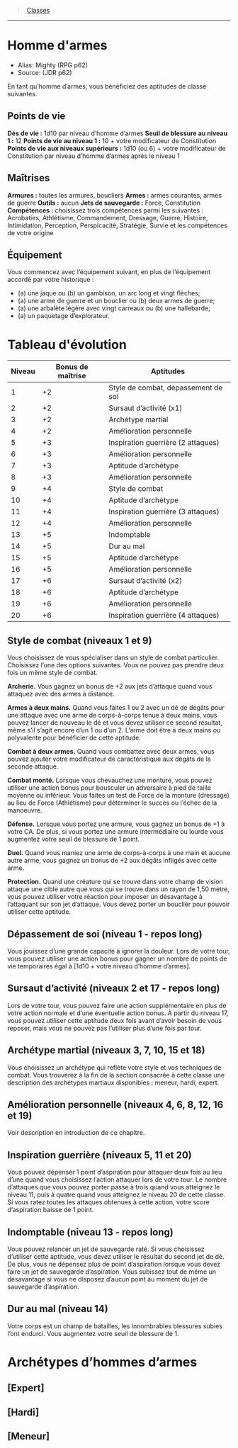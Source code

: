 
<!--ClassItem-->

> <!--ParentNameLink-->[Classes](classes_fr.md)<!--/ParentNameLink-->

---

# <!--Name-->Homme d'armes<!--/Name-->

- Alias: <!--AltName-->Mighty (RPG p62)<!--/AltName-->
- Source: <!--Source-->(JDR p62)<!--/Source-->

<!--Description-->

En tant qu’homme d’armes, vous bénéficiez des aptitudes de classe suivantes.

<!--/Description-->

<!--ClassHitPointsItem-->

## <!--Name-->Points de vie<!--/Name-->

**Dés de vie :** <!--HitDice-->1d10 par niveau d’homme d’armes<!--/HitDice-->
**Seuil de blessure au niveau 1 :** <!--WoundThresholdAtLevel1-->12<!--/WoundThresholdAtLevel1-->
**Points de vie au niveau 1 :** <!--HitPointsAt1stLevel-->10 + votre modificateur de Constitution<!--/HitPointsAt1stLevel-->
**Points de vie aux niveaux supérieurs :** <!--HitPointsAtHigherLevels-->1d10 (ou 6) + votre modificateur de Constitution par niveau d’homme d’armes après le niveau 1<!--/HitPointsAtHigherLevels-->

<!--/ClassHitPointsItem-->

<!--ClassProficienciesItem-->

## <!--Name-->Maîtrises<!--/Name-->

**Armures :** <!--Armor-->toutes les armures, boucliers<!--/Armor-->
**Armes :** <!--Weapons-->armes courantes, armes de guerre<!--/Weapons-->
**Outils :** <!--Tools-->aucun<!--/Tools-->
**Jets de sauvegarde :** <!--SavingThrows-->Force, Constitution<!--/SavingThrows-->
**Compétences :** <!--Skills-->choisissez trois compétences parmi les suivantes : Acrobaties, Athlétisme, Commandement, Dressage, Guerre, Histoire, Intimidation, Perception, Perspicacité, Stratégie, Survie et les compétences de votre origine<!--/Skills-->

<!--/ClassProficienciesItem-->

<!--ClassEquipmentItem-->

## <!--Name-->Équipement<!--/Name-->

<!--Description-->

Vous commencez avec l’équipement suivant, en plus de l’équipement accordé par votre historique :

* (a) une jaque ou (b) un gambison, un arc long et vingt flèches;
* (a) une arme de guerre et un bouclier ou (b) deux armes de guerre;
* (a) une arbalète légère avec vingt carreaux ou (b) une hallebarde;
* (a) un paquetage d’explorateur.

<!--/Description-->

<!--/ClassEquipmentItem-->

<!--ClassEvolutionItem-->

# <!--Name-->Tableau d'évolution<!--/Name-->

<!--Table-->

|Niveau|Bonus de maîtrise|Aptitudes|
|---|---|---|
|1|+2|Style de combat, dépassement de soi|
|2|+2|Sursaut d’activité (x1)|
|3|+2|Archétype martial|
|4|+2|Amélioration personnelle|
|5|+3|Inspiration guerrière (2 attaques)|
|6|+3|Amélioration personnelle|
|7|+3|Aptitude d’archétype|
|8|+3|Amélioration personnelle|
|9|+4|Style de combat|
|10|+4|Aptitude d’archétype|
|11|+4|Inspiration guerrière (3 attaques)|
|12|+4|Amélioration personnelle|
|13|+5|Indomptable|
|14|+5|Dur au mal|
|15|+5|Aptitude d’archétype|
|16|+5|Amélioration personnelle|
|17|+6|Sursaut d’activité (x2)|
|18|+6|Aptitude d’archétype|
|19|+6|Amélioration personnelle|
|20|+6|Inspiration guerrière (4 attaques)|

<!--/Table-->

<!--/ClassEvolutionItem-->

<!--ClassFeatureItem-->

## <!--Name-->Style de combat<!--/Name--> (niveaux 1 et 9)

<!--Description-->

Vous choisissez de vous spécialiser dans un style de combat particulier. Choisissez l’une des options suivantes. Vous ne pouvez pas prendre deux fois un même style de combat.

**Archerie.** Vous gagnez un bonus de +2 aux jets d’attaque quand vous attaquez avec des armes à distance.

**Armes à deux mains.** Quand vous faites 1 ou 2 avec un dé de dégâts pour une attaque avec une arme de corps-à-corps tenue à deux mains, vous pouvez lancer de nouveau le dé et vous devez utiliser ce second résultat, même s’il s’agit encore d’un 1 ou d’un 2. L’arme doit être à deux mains ou polyvalente pour bénéficier de cette aptitude.

**Combat à deux armes.** Quand vous combattez avec deux armes, vous pouvez ajouter votre modificateur de caractéristique aux dégâts de la seconde attaque.

**Combat monté.** Lorsque vous chevauchez une monture, vous pouvez utiliser une action bonus pour bousculer un adversaire à pied de taille moyenne ou inférieur. Vous faites un test de Force de la monture (dressage) au lieu de Force (Athlétisme) pour déterminer le succès ou l’échec de la manoeuvre.

**Défense.** Lorsque vous portez une armure, vous gagnez un bonus de +1 à votre CA. De plus, si vous portez une armure intermédiaire ou lourde vous augmentez votre seuil de blessure de 1 point.

**Duel.** Quand vous maniez une arme de corps-à-corps à une main et aucune autre arme, vous gagnez un bonus de +2 aux dégâts infligés avec cette arme.

**Protection.** Quand une créature qui se trouve dans votre champ de vision attaque une cible autre que vous qui se trouve dans un rayon de 1,50 mètre, vous pouvez utiliser votre réaction pour imposer un désavantage à l’attaquant sur son jet d’attaque. Vous devez porter un bouclier pour pouvoir utiliser cette aptitude.

<!--/Description-->

<!--/ClassFeatureItem-->

<!--ClassFeatureItem-->

## <!--Name-->Dépassement de soi<!--/Name--> (niveau 1 - repos long)

<!--Description-->

Vous jouissez d’une grande capacité à ignorer la douleur. Lors de votre tour, vous pouvez utiliser une action bonus pour gagner un nombre de points de vie temporaires égal à [1d10 + votre niveau d’homme d’armes].

<!--/Description-->

<!--/ClassFeatureItem-->

<!--ClassFeatureItem-->

## <!--Name-->Sursaut d’activité<!--/Name--> (niveaux 2 et 17 - repos long)

<!--Description-->

Lors de votre tour, vous pouvez faire une action supplémentaire en plus de votre action normale et d’une éventuelle action bonus. À partir du niveau 17, vous pouvez utiliser cette aptitude deux fois avant d’avoir besoin de vous reposer, mais vous ne pouvez pas l’utiliser plus d’une fois par tour.

<!--/Description-->

<!--/ClassFeatureItem-->

<!--ClassFeatureItem-->

## <!--Name-->Archétype martial<!--/Name--> (niveaux 3, 7, 10, 15 et 18)

<!--Description-->

Vous choisissez un archétype qui reflète votre style et vos techniques de combat. Vous trouverez à la fin de la section consacrée à cette classe une description des archétypes martiaux disponibles : meneur, hardi, expert.

<!--/Description-->

<!--/ClassFeatureItem-->

<!--ClassFeatureItem-->

## <!--Name-->Amélioration personnelle<!--/Name--> (niveaux 4, 6, 8, 12, 16 et 19)

<!--Description-->

Voir description en introduction de ce chapitre.

<!--/Description-->

<!--/ClassFeatureItem-->

<!--ClassFeatureItem-->

## <!--Name-->Inspiration guerrière<!--/Name--> (niveaux 5, 11 et 20)

<!--Description-->

Vous pouvez dépenser 1 point d’aspiration pour attaquer deux fois au lieu d’une quand vous choisissez l’action attaquer lors de votre tour. Le nombre d’attaques que vous pouvez porter passe à trois quand vous atteignez le niveau 11, puis à quatre quand vous atteignez le niveau 20 de cette classe. Si vous ratez toutes les attaques obtenues à cette action, votre score d’aspiration baisse de 1 point.

<!--/Description-->

<!--/ClassFeatureItem-->

<!--ClassFeatureItem-->

## <!--Name-->Indomptable<!--/Name--> (niveau 13 - repos long)

<!--Description-->

Vous pouvez relancer un jet de sauvegarde raté. Si vous choisissez d’utiliser cette aptitude, vous devez utiliser le résultat du second jet de dé. De plus, vous ne dépensez plus de point d’aspiration lorsque vous devez faire un jet de sauvegarde d’aspiration. Vous subissez tout de même un désavantage si vous ne disposez d’aucun point au moment du jet de sauvegarde d’aspiration.

<!--/Description-->

<!--/ClassFeatureItem-->

<!--ClassFeatureItem-->

## <!--Name-->Dur au mal<!--/Name--> (niveau 14)

<!--Description-->

Votre corps est un champ de batailles, les innombrables blessures subies l’ont endurci. Vous augmentez votre seuil de blessure de 1.

<!--/Description-->

<!--/ClassFeatureItem-->

<!--GenericItem-->

# <!--Name-->Archétypes d’hommes d’armes<!--/Name-->

## [Expert]

## [Hardi]

## [Meneur]

<!--/GenericItem-->

<!--/ClassItem-->

